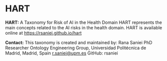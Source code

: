 # HART
**HART:** A Taxonomy for Risk of AI in the Health Domain
HART represents the main concepts related to the AI risks in the health domain.
HART is available online at https://rsaniei.github.io/hart

**Contact:**
This taxonomy is created and maintained by:
Rana Saniei
PhD Researcher
Ontology Engineering Group, Universidad Politécnica de Madrid, Madrid, Spain
r.saniei@upm.es
GitHub: rsaniei
